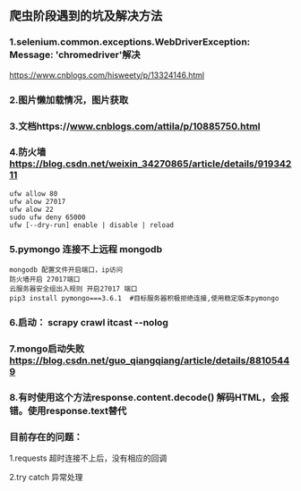 ## 爬虫阶段遇到的坑及解决方法
### 1.selenium.common.exceptions.WebDriverException: Message: 'chromedriver'解决 
https://www.cnblogs.com/hisweety/p/13324146.html
### 2.图片懒加载情况，图片获取

### 3.文档https://www.cnblogs.com/attila/p/10885750.html

###  4.防火墙 https://blog.csdn.net/weixin_34270865/article/details/91934211
    ufw allow 80
    ufw alow 27017
    ufw alow 22
    sudo ufw deny 65000
    ufw [--dry-run] enable | disable | reload

### 5.pymongo 连接不上远程  mongodb
    mongodb 配置文件开启端口，ip访问
    防火墙开启 27017端口
    云服务器安全组出入规则 开启27017 端口
    pip3 install pymongo===3.6.1  #目标服务器积极拒绝连接,使用稳定版本pymongo

### 6.启动： scrapy crawl itcast --nolog

### 7.mongo启动失败 https://blog.csdn.net/guo_qiangqiang/article/details/88105449

### 8.有时使用这个方法response.content.decode()   解码HTML，会报错。使用response.text替代

### 目前存在的问题：

1.requests 超时连接不上后，没有相应的回调

2.try catch 异常处理



